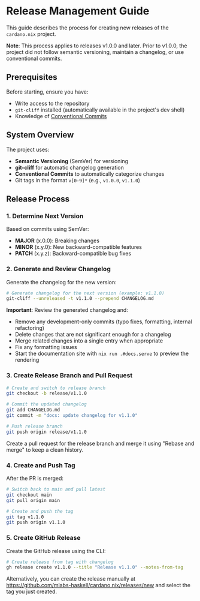 # Release Management Guide

This guide describes the process for creating new releases of the `cardano.nix` project.

**Note**: This process applies to releases v1.0.0 and later. Prior to v1.0.0, the project did not follow semantic versioning, maintain a changelog, or use conventional commits.

## Prerequisites

Before starting, ensure you have:

- Write access to the repository
- `git-cliff` installed (automatically available in the project's dev shell)
- Knowledge of [Conventional Commits](https://www.conventionalcommits.org/)

## System Overview

The project uses:

- **Semantic Versioning** (SemVer) for versioning
- **git-cliff** for automatic changelog generation
- **Conventional Commits** to automatically categorize changes
- Git tags in the format `v[0-9]*` (e.g., `v1.0.0`, `v1.1.0`)

## Release Process

### 1. Determine Next Version

Based on commits using SemVer:

- **MAJOR** (x.0.0): Breaking changes
- **MINOR** (x.y.0): New backward-compatible features
- **PATCH** (x.y.z): Backward-compatible bug fixes

### 2. Generate and Review Changelog

Generate the changelog for the new version:

```bash
# Generate changelog for the next version (example: v1.1.0)
git-cliff --unreleased -t v1.1.0 --prepend CHANGELOG.md
```

**Important**: Review the generated changelog and:

- Remove any development-only commits (typo fixes, formatting, internal refactoring)
- Delete changes that are not significant enough for a changelog
- Merge related changes into a single entry when appropriate
- Fix any formatting issues
- Start the documentation site with `nix run .#docs.serve` to preview the rendering

### 3. Create Release Branch and Pull Request

```bash
# Create and switch to release branch
git checkout -b release/v1.1.0

# Commit the updated changelog
git add CHANGELOG.md
git commit -m "docs: update changelog for v1.1.0"

# Push release branch
git push origin release/v1.1.0
```

Create a pull request for the release branch and merge it using "Rebase and merge" to keep a clean history.

### 4. Create and Push Tag

After the PR is merged:

```bash
# Switch back to main and pull latest
git checkout main
git pull origin main

# Create and push the tag
git tag v1.1.0
git push origin v1.1.0
```

### 5. Create GitHub Release

Create the GitHub release using the CLI:

```bash
# Create release from tag with changelog
gh release create v1.1.0 --title "Release v1.1.0" --notes-from-tag
```

Alternatively, you can create the release manually at https://github.com/mlabs-haskell/cardano.nix/releases/new and select the tag you just created.
